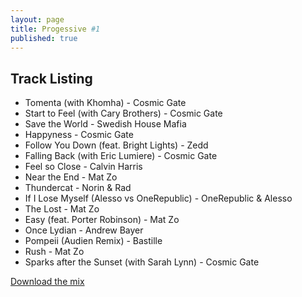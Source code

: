 ```yaml
---
layout: page
title: Progessive #1
published: true
---
```


## Track Listing

* Tomenta (with Khomha) - Cosmic Gate
* Start to Feel (with Cary Brothers) - Cosmic Gate
* Save the World - Swedish House Mafia
* Happyness - Cosmic Gate
* Follow You Down (feat. Bright Lights) - Zedd
* Falling Back (with Eric Lumiere) - Cosmic Gate
* Feel so Close - Calvin Harris
* Near the End - Mat Zo
* Thundercat - Norin & Rad
* If I Lose Myself (Alesso vs OneRepublic) - OneRepublic & Alesso
* The Lost - Mat Zo
* Easy (feat. Porter Robinson) - Mat Zo
* Once Lydian - Andrew Bayer
* Pompeii (Audien Remix) - Bastille
* Rush - Mat Zo
* Sparks after the Sunset (with Sarah Lynn) - Cosmic Gate

[Download the mix](https://dl.dropboxusercontent.com/u/3308516/Mixes/Progressive-1.mp3)
